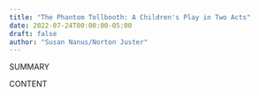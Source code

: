 ```yaml
---
title: "The Phantom Tollbooth: A Children's Play in Two Acts"
date: 2022-07-24T00:00:00-05:00
draft: false
author: "Susan Nanus/Norton Juster"
---
```


SUMMARY

<!--more-->

CONTENT